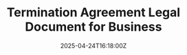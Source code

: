 ---
title: Termination Agreement Legal Document for Business
linkTitle: Termination Agreement Legal Document for Business
date: '2025-04-24T16:18:00Z'
weight: 1
description: No content
draft: false
ref: termination-agreement-legal-document-for-business
---